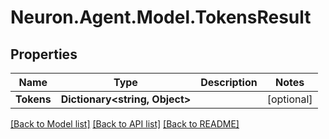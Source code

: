 # Neuron.Agent.Model.TokensResult

## Properties

Name | Type | Description | Notes
------------ | ------------- | ------------- | -------------
**Tokens** | **Dictionary&lt;string, Object&gt;** |  | [optional] 

[[Back to Model list]](../README.md#documentation-for-models) [[Back to API list]](../README.md#documentation-for-api-endpoints) [[Back to README]](../README.md)

